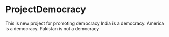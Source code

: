 # ProjectDemocracy
This is new project for promoting democracy
India is a democracy.
America is a democracy.
Pakistan is not a democracy
